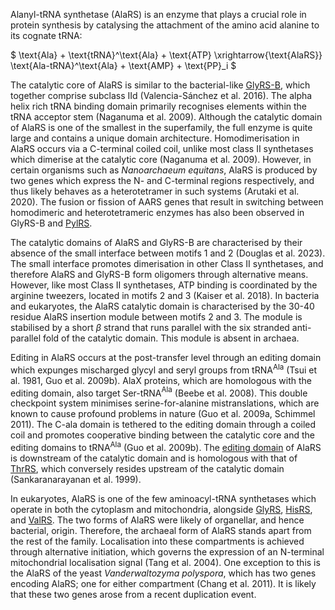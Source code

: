 Alanyl-tRNA synthetase (AlaRS) is an enzyme that plays a crucial role in protein synthesis by catalysing the attachment of the amino acid alanine to its cognate tRNA:

  
  
  
  
  

$ \text{Ala} + \text{tRNA}^\text{Ala} + \text{ATP} \xrightarrow{\text{AlaRS}} \text{Ala-tRNA}^\text{Ala} + \text{AMP} + \text{PP}_i $

  
  

  
  

The catalytic core of AlaRS is similar to the bacterial-like [GlyRS-B](/class2/gly2), which together comprise subclass IId (Valencia-Sánchez et al. 2016). The alpha helix rich tRNA binding domain primarily recognises elements within the tRNA acceptor stem (Naganuma et al. 2009). Although the catalytic domain of AlaRS is one of the smallest in the superfamily, the full enzyme is quite large and contains a unique domain architecture. Homodimerisation in AlaRS occurs via a C-terminal coiled coil, unlike most class II synthetases which dimerise at the catalytic core (Naganuma et al. 2009). However, in certain organisms such as *Nanoarchaeum equitans*, AlaRS is produced by two genes which express the N- and C-terminal regions respectively, and thus likely behaves as a heterotetramer in such systems (Arutaki et al. 2020). The fusion or fission of AARS genes that result in switching between homodimeric and heterotetrameric enzymes has also been observed in GlyRS-B and [PylRS](/class2/pyl).

  
 The catalytic domains of AlaRS and GlyRS-B are characterised by their absence of the small interface between motifs 1 and 2 (Douglas et al. 2023). The small interface promotes dimerisation in other Class II synthetases, and therefore  AlaRS and GlyRS-B form oligomers through alternative means.
However, like most Class II synthetases, ATP binding is coordinated by the arginine tweezers, located in motifs 2 and 3 (Kaiser et al. 2018). In bacteria and eukaryotes, the AlaRS catalytic domain is characterised by the 30-40 residue AlaRS insertion module between motifs 2 and 3. The module is stabilised by a short $\beta$ strand that runs parallel with the six stranded anti-parallel fold of the catalytic domain.
This module is absent in archaea.

  

Editing in AlaRS occurs at the post-transfer level through an editing domain which expunges mischarged glycyl and seryl groups from tRNA$^\text{Ala}$ (Tsui et al. 1981, Guo et al. 2009b). AlaX proteins, which are homologous with the editing domain, also target Ser-tRNA$^\text{Ala}$ (Beebe et al. 2008). This double checkpoint system minimises serine-for-alanine mistranslations, which are known to cause profound problems in nature (Guo et al. 2009a, Schimmel 2011). The C-ala domain is tethered to the editing domain through a coiled coil and promotes cooperative binding between the catalytic core and the editing domains to tRNA$^\text{Ala}$ (Guo et al. 2009b). The [editing domain](/superfamily/class2/Editing_domain_AT/) of AlaRS is downstream of the catalytic domain and is homologous with that of [ThrRS](/class2/thr/), which conversely resides upstream of the catalytic domain (Sankaranarayanan et al. 1999).

  
  
  

In eukaryotes, AlaRS is one of the few aminoacyl-tRNA synthetases which operate in both the cytoplasm and mitochondria, alongside [GlyRS](/class2/gly3), [HisRS](/class2/his/), and [ValRS](/class1/val/). The two forms of AlaRS were likely of organellar, and hence bacterial, origin. Therefore, the archaeal form of AlaRS stands apart from the rest of the family. Localisation into these compartments is achieved through alternative initiation, which governs the expression of an N-terminal mitochondrial localisation signal (Tang et al. 2004). One exception to this is the AlaRS of the yeast *Vanderwaltozyma polyspora*, which has two genes encoding AlaRS; one for either compartment (Chang et al. 2011). It is likely that these two genes arose from a recent duplication event.